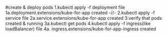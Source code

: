 #create & deploy pods
1.kubectl apply -f deployment file
  1a.deployment.extensions/kube-for-app created -//-
2.kubectl apply -f service file
  2a.service.extensions/kube-for-app created
3.verify that pods created & running
  3a.kubectl get pods
4.kubectl apply -f ingress(like loadBalancer) file
  4a. ingress.extensions/kube-for-app-ingress created